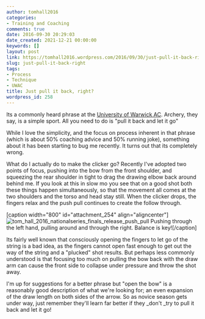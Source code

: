 ```yaml
---
author: tomhall2016
categories:
- Training and Coaching
comments: true
date: 2016-09-30 20:29:03
date_created: 2021-12-21 00:00:00
keywords: []
layout: post
link: https://tomhall2016.wordpress.com/2016/09/30/just-pull-it-back-right/
slug: just-pull-it-back-right
tags:
- Process
- Technique
- UWAC
title: Just pull it back, right?
wordpress_id: 258
---
```


Its a commonly heard phrase at the [University of Warwick AC](https://uwac.co.uk/). Archery, they say, is a simple sport. All you need to do is "pull it back and let it go"

While I love the simplicity, and the focus on process inherent in that phrase (which is about 50% coaching advice and 50% running joke), something about it has been starting to bug me recently. It turns out that its completely wrong.

What do I actually do to make the clicker go? Recently I've adopted two points of focus, pushing into the bow from the front shoulder, and squeezing the rear shoulder in tight to drag the drawing elbow back around behind me. If you look at this in slow mo you see that on a good shot both these things happen simultaneously, so that the movement all comes at the two shoulders and the torso and head stay still. When the clicker drops, the fingers relax and the push pull continues to create the follow through.

[caption width="800" id="attachment_254" align="aligncenter"]![tom_hall_2016_nationalseries_finals_release_push_pull](https://tomhall2016.files.wordpress.com/2016/09/tom_hall_2016_nationalseries_finals_release_push_pull.jpg) Pushing through the left hand, pulling around and through the right. Balance is key![/caption]

Its fairly well known that consciously opening the fingers to let go of the string is a bad idea, as the fingers cannot open fast enough to get out the way of the string and a "plucked" shot results. But perhaps less commonly understood is that focusing too much on pulling the bow back with the draw arm can cause the front side to collapse under pressure and throw the shot away.

I'm up for suggestions for a better phrase but "open the bow" is a reasonably good description of what we're looking for; an even expansion of the draw length on both sides of the arrow. So as novice season gets under way, just remember they'll learn far better if they _don't _try to pull it back and let it go!